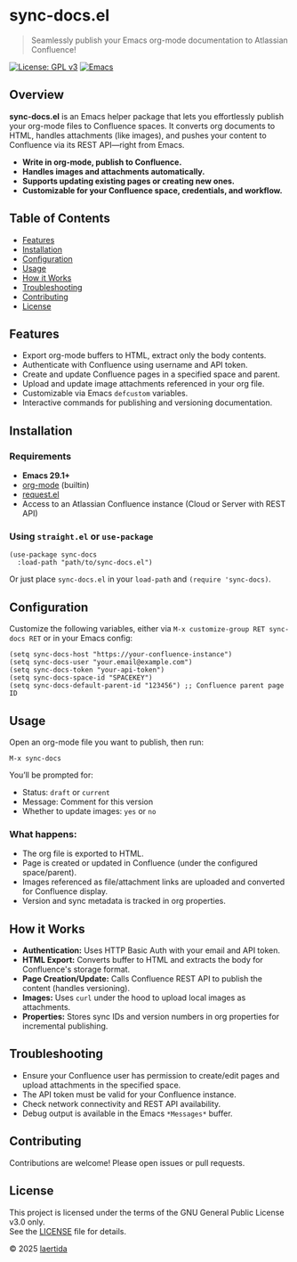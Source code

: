 # sync-docs.el

> Seamlessly publish your Emacs org-mode documentation to Atlassian Confluence!

[![License: GPL v3](https://img.shields.io/badge/License-GPL%20v3-blue.svg)](LICENSE)
[![Emacs](https://img.shields.io/badge/emacs-29.1%2B-blue.svg)](https://www.gnu.org/software/emacs/)

## Overview

**sync-docs.el** is an Emacs helper package that lets you effortlessly publish your org-mode files to Confluence spaces. It converts org documents to HTML, handles attachments (like images), and pushes your content to Confluence via its REST API—right from Emacs.

- **Write in org-mode, publish to Confluence.**
- **Handles images and attachments automatically.**
- **Supports updating existing pages or creating new ones.**
- **Customizable for your Confluence space, credentials, and workflow.**

## Table of Contents

- [Features](#features)
- [Installation](#installation)
- [Configuration](#configuration)
- [Usage](#usage)
- [How it Works](#how-it-works)
- [Troubleshooting](#troubleshooting)
- [Contributing](#contributing)
- [License](#license)

## Features

- Export org-mode buffers to HTML, extract only the body contents.
- Authenticate with Confluence using username and API token.
- Create and update Confluence pages in a specified space and parent.
- Upload and update image attachments referenced in your org file.
- Customizable via Emacs `defcustom` variables.
- Interactive commands for publishing and versioning documentation.

## Installation

### Requirements

- **Emacs 29.1+**
- [org-mode](https://orgmode.org/) (builtin)
- [request.el](https://github.com/tkf/emacs-request)
- Access to an Atlassian Confluence instance (Cloud or Server with REST API)

### Using `straight.el` or `use-package`

```elisp
(use-package sync-docs
  :load-path "path/to/sync-docs.el")
```

Or just place `sync-docs.el` in your `load-path` and `(require 'sync-docs)`.

## Configuration

Customize the following variables, either via `M-x customize-group RET sync-docs RET` or in your Emacs config:

```elisp
(setq sync-docs-host "https://your-confluence-instance")
(setq sync-docs-user "your.email@example.com")
(setq sync-docs-token "your-api-token")
(setq sync-docs-space-id "SPACEKEY")
(setq sync-docs-default-parent-id "123456") ;; Confluence parent page ID
```

## Usage

Open an org-mode file you want to publish, then run:

```
M-x sync-docs
```

You’ll be prompted for:
- Status: `draft` or `current`
- Message: Comment for this version
- Whether to update images: `yes` or `no`

### What happens:

- The org file is exported to HTML.
- Page is created or updated in Confluence (under the configured space/parent).
- Images referenced as file/attachment links are uploaded and converted for Confluence display.
- Version and sync metadata is tracked in org properties.

## How it Works

- **Authentication:** Uses HTTP Basic Auth with your email and API token.
- **HTML Export:** Converts buffer to HTML and extracts the body for Confluence's storage format.
- **Page Creation/Update:** Calls Confluence REST API to publish the content (handles versioning).
- **Images:** Uses `curl` under the hood to upload local images as attachments.
- **Properties:** Stores sync IDs and version numbers in org properties for incremental publishing.

## Troubleshooting

- Ensure your Confluence user has permission to create/edit pages and upload attachments in the specified space.
- The API token must be valid for your Confluence instance.
- Check network connectivity and REST API availability.
- Debug output is available in the Emacs `*Messages*` buffer.

## Contributing

Contributions are welcome! Please open issues or pull requests.

## License

This project is licensed under the terms of the GNU General Public License v3.0 only.  
See the [LICENSE](LICENSE) file for details.

© 2025 [laertida](https://github.com/laertida)
